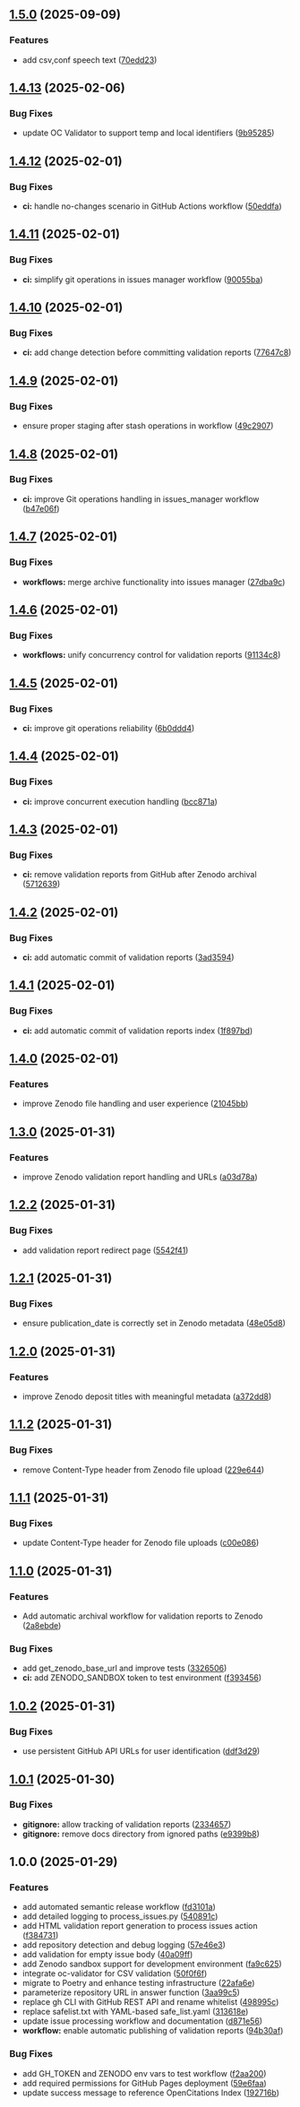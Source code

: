 ## [1.5.0](https://github.com/opencitations/crowdsourcing/compare/v1.4.13...v1.5.0) (2025-09-09)

### Features

* add csv,conf speech text ([70edd23](https://github.com/opencitations/crowdsourcing/commit/70edd230368ab56ce11ec84bb21cde1dcc2f4e68))

## [1.4.13](https://github.com/opencitations/crowdsourcing/compare/v1.4.12...v1.4.13) (2025-02-06)

### Bug Fixes

* update OC Validator to support temp and local identifiers ([9b95285](https://github.com/opencitations/crowdsourcing/commit/9b952857dd81c0af28088c72f446f909e33c5926))

## [1.4.12](https://github.com/opencitations/crowdsourcing/compare/v1.4.11...v1.4.12) (2025-02-01)

### Bug Fixes

* **ci:** handle no-changes scenario in GitHub Actions workflow ([50eddfa](https://github.com/opencitations/crowdsourcing/commit/50eddfaa0e9c5e099c62033b5645c902b3e54f18))

## [1.4.11](https://github.com/opencitations/crowdsourcing/compare/v1.4.10...v1.4.11) (2025-02-01)

### Bug Fixes

* **ci:** simplify git operations in issues manager workflow ([90055ba](https://github.com/opencitations/crowdsourcing/commit/90055babda6cb914af851b4470ee752169fc2549))

## [1.4.10](https://github.com/opencitations/crowdsourcing/compare/v1.4.9...v1.4.10) (2025-02-01)

### Bug Fixes

* **ci:** add change detection before committing validation reports ([77647c8](https://github.com/opencitations/crowdsourcing/commit/77647c8b5e2d1c070054610d5f175a4a7f24fdf8))

## [1.4.9](https://github.com/opencitations/crowdsourcing/compare/v1.4.8...v1.4.9) (2025-02-01)

### Bug Fixes

* ensure proper staging after stash operations in workflow ([49c2907](https://github.com/opencitations/crowdsourcing/commit/49c290702afabc75dfda05d38d3bba99c31158a1))

## [1.4.8](https://github.com/opencitations/crowdsourcing/compare/v1.4.7...v1.4.8) (2025-02-01)

### Bug Fixes

* **ci:** improve Git operations handling in issues_manager workflow ([b47e06f](https://github.com/opencitations/crowdsourcing/commit/b47e06f3f3b9661e1f726b9b09b452f338eb3858))

## [1.4.7](https://github.com/opencitations/crowdsourcing/compare/v1.4.6...v1.4.7) (2025-02-01)

### Bug Fixes

* **workflows:** merge archive functionality into issues manager ([27dba9c](https://github.com/opencitations/crowdsourcing/commit/27dba9c6a5ea5da6473a59ee23c8b97b55008d60))

## [1.4.6](https://github.com/opencitations/crowdsourcing/compare/v1.4.5...v1.4.6) (2025-02-01)

### Bug Fixes

* **workflows:** unify concurrency control for validation reports ([91134c8](https://github.com/opencitations/crowdsourcing/commit/91134c8afe11b02e5795749ba46aefaf693a2032))

## [1.4.5](https://github.com/opencitations/crowdsourcing/compare/v1.4.4...v1.4.5) (2025-02-01)

### Bug Fixes

* **ci:** improve git operations reliability ([6b0ddd4](https://github.com/opencitations/crowdsourcing/commit/6b0ddd40d9c6a04d548af4477d00ac0257510750))

## [1.4.4](https://github.com/opencitations/crowdsourcing/compare/v1.4.3...v1.4.4) (2025-02-01)

### Bug Fixes

* **ci:** improve concurrent execution handling ([bcc871a](https://github.com/opencitations/crowdsourcing/commit/bcc871a5dff592562d983a3860f4dcd122452d37))

## [1.4.3](https://github.com/opencitations/crowdsourcing/compare/v1.4.2...v1.4.3) (2025-02-01)

### Bug Fixes

* **ci:** remove validation reports from GitHub after Zenodo archival ([5712639](https://github.com/opencitations/crowdsourcing/commit/57126399caef60c91ecdd549a228b233aa4bc1ff))

## [1.4.2](https://github.com/opencitations/crowdsourcing/compare/v1.4.1...v1.4.2) (2025-02-01)

### Bug Fixes

* **ci:** add automatic commit of validation reports ([3ad3594](https://github.com/opencitations/crowdsourcing/commit/3ad359414f2ee7a8a313e1fc6101a1246fbc914f))

## [1.4.1](https://github.com/opencitations/crowdsourcing/compare/v1.4.0...v1.4.1) (2025-02-01)

### Bug Fixes

* **ci:** add automatic commit of validation reports index ([1f897bd](https://github.com/opencitations/crowdsourcing/commit/1f897bdfcf69d39fc9a07976a026c43485e41c4f))

## [1.4.0](https://github.com/opencitations/crowdsourcing/compare/v1.3.0...v1.4.0) (2025-02-01)

### Features

* improve Zenodo file handling and user experience ([21045bb](https://github.com/opencitations/crowdsourcing/commit/21045bbbe7d0019f6ac4087be4941affdce2dbbc))

## [1.3.0](https://github.com/opencitations/crowdsourcing/compare/v1.2.2...v1.3.0) (2025-01-31)

### Features

* improve Zenodo validation report handling and URLs ([a03d78a](https://github.com/opencitations/crowdsourcing/commit/a03d78a6d2f62e08cb40c8ab2e5bdcc88245cea0))

## [1.2.2](https://github.com/opencitations/crowdsourcing/compare/v1.2.1...v1.2.2) (2025-01-31)

### Bug Fixes

* add validation report redirect page ([5542f41](https://github.com/opencitations/crowdsourcing/commit/5542f41bbda2e922dded9f6b09166d967140228a))

## [1.2.1](https://github.com/opencitations/crowdsourcing/compare/v1.2.0...v1.2.1) (2025-01-31)

### Bug Fixes

* ensure publication_date is correctly set in Zenodo metadata ([48e05d8](https://github.com/opencitations/crowdsourcing/commit/48e05d8c3e7a712ff8321732d5b5684f03caa87f))

## [1.2.0](https://github.com/opencitations/crowdsourcing/compare/v1.1.2...v1.2.0) (2025-01-31)

### Features

* improve Zenodo deposit titles with meaningful metadata ([a372dd8](https://github.com/opencitations/crowdsourcing/commit/a372dd8a2dd3d2b77359bb6d76b01dfccfc4a057))

## [1.1.2](https://github.com/opencitations/crowdsourcing/compare/v1.1.1...v1.1.2) (2025-01-31)

### Bug Fixes

* remove Content-Type header from Zenodo file upload ([229e644](https://github.com/opencitations/crowdsourcing/commit/229e644db51e454e266355b795f594d05bed09bc))

## [1.1.1](https://github.com/opencitations/crowdsourcing/compare/v1.1.0...v1.1.1) (2025-01-31)

### Bug Fixes

* update Content-Type header for Zenodo file uploads ([c00e086](https://github.com/opencitations/crowdsourcing/commit/c00e0865c845100fdca0fb97c0f301f1502dac52))

## [1.1.0](https://github.com/opencitations/crowdsourcing/compare/v1.0.2...v1.1.0) (2025-01-31)

### Features

* Add automatic archival workflow for validation reports to Zenodo ([2a8ebde](https://github.com/opencitations/crowdsourcing/commit/2a8ebde667ef7d2d87c4e185ee230052043aee88))

### Bug Fixes

* add get_zenodo_base_url and improve tests ([3326506](https://github.com/opencitations/crowdsourcing/commit/33265067d3655c0657d33cb4d4ccb6dae9ae128d))
* **ci:** add ZENODO_SANDBOX token to test environment ([f393456](https://github.com/opencitations/crowdsourcing/commit/f39345663ba472dae7b99263dd40dd9be6e0cb29))

## [1.0.2](https://github.com/opencitations/crowdsourcing/compare/v1.0.1...v1.0.2) (2025-01-31)

### Bug Fixes

* use persistent GitHub API URLs for user identification ([ddf3d29](https://github.com/opencitations/crowdsourcing/commit/ddf3d29e9713609b4d07e1af051d5f1448a0502a))

## [1.0.1](https://github.com/opencitations/crowdsourcing/compare/v1.0.0...v1.0.1) (2025-01-30)

### Bug Fixes

* **gitignore:** allow tracking of validation reports ([2334657](https://github.com/opencitations/crowdsourcing/commit/2334657de1d15434ab72d9f5e2e445922bc716de))
* **gitignore:** remove docs directory from ignored paths ([e9399b8](https://github.com/opencitations/crowdsourcing/commit/e9399b8bac9459b1b45da2ac195a329feeff43c5))

## 1.0.0 (2025-01-29)

### Features

* add automated semantic release workflow ([fd3101a](https://github.com/opencitations/crowdsourcing/commit/fd3101a68cd6da1a366ec9d597b26c3249f414ba))
* add detailed logging to process_issues.py ([540891c](https://github.com/opencitations/crowdsourcing/commit/540891cf78496db92e237a08defe3b405bf8c736))
* add HTML validation report generation to process issues action ([f384731](https://github.com/opencitations/crowdsourcing/commit/f38473124d19a72e6154f2af639c75d5d939b908))
* add repository detection and debug logging ([57e46e3](https://github.com/opencitations/crowdsourcing/commit/57e46e3baa2370d89d0792300e31ff05d268c028))
* add validation for empty issue body ([40a09ff](https://github.com/opencitations/crowdsourcing/commit/40a09ffa4037956b4cf02356b0e0adee7a7d3803))
* add Zenodo sandbox support for development environment ([fa9c625](https://github.com/opencitations/crowdsourcing/commit/fa9c625a4e3af3853693457521ffa248b0b7bc61))
* integrate oc-validator for CSV validation ([50f0f6f](https://github.com/opencitations/crowdsourcing/commit/50f0f6fa30e335fd956a75805e531a2bb2a42067))
* migrate to Poetry and enhance testing infrastructure ([22afa6e](https://github.com/opencitations/crowdsourcing/commit/22afa6e2ac70102333d9abdb2af3d4e6ed08753d))
* parameterize repository URL in answer function ([3aa99c5](https://github.com/opencitations/crowdsourcing/commit/3aa99c50870ac29c8b79cb3cdd452555f5b72a23))
* replace gh CLI with GitHub REST API and rename whitelist ([498995c](https://github.com/opencitations/crowdsourcing/commit/498995c907e3950545a5733f5e50ba5b64e81e31))
* replace safelist.txt with YAML-based safe_list.yaml ([313618e](https://github.com/opencitations/crowdsourcing/commit/313618e76e195963b291049d63bd41ae6b1b966d))
* update issue processing workflow and documentation ([d871e56](https://github.com/opencitations/crowdsourcing/commit/d871e56ae7a08d5c93f91cf86f19ec0a032bda4e))
* **workflow:** enable automatic publishing of validation reports ([94b30af](https://github.com/opencitations/crowdsourcing/commit/94b30af9c4ff711c1b4d1fb68219feb04a738dfb))

### Bug Fixes

* add GH_TOKEN and ZENODO env vars to test workflow ([f2aa200](https://github.com/opencitations/crowdsourcing/commit/f2aa200da44af54d714b889bf6e7d6171eec80de))
* add required permissions for GitHub Pages deployment ([59e6faa](https://github.com/opencitations/crowdsourcing/commit/59e6faa29bb34c91b4069ab85868eb4419c0e491))
* update success message to reference OpenCitations Index ([192716b](https://github.com/opencitations/crowdsourcing/commit/192716bd6bdc5fc68b6b3ab6092f5bd80e06a7a0))
